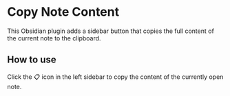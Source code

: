 # Copy Note Content

This Obsidian plugin adds a sidebar button that copies the full content of the current note to the clipboard.

## How to use

Click the 📋 icon in the left sidebar to copy the content of the currently open note.
